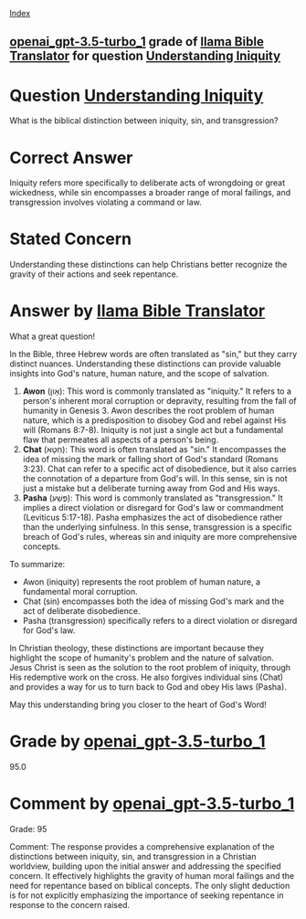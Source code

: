 
[Index](../../../../index.md)
## [openai_gpt-3.5-turbo_1](../../../grading_models/openai_gpt-3.5-turbo_1.md) grade of [llama Bible Translator](../../../answering_models/llama_Bible_Translator.md) for question [Understanding Iniquity](../../../questions/Understanding_Iniquity.md)

# Question [Understanding Iniquity](../../../questions/Understanding_Iniquity.md)
What is the biblical distinction between iniquity, sin, and transgression?

# Correct Answer
Iniquity refers more specifically to deliberate acts of wrongdoing or great wickedness, while sin encompasses a broader range of moral failings, and transgression involves violating a command or law.

# Stated Concern
Understanding these distinctions can help Christians better recognize the gravity of their actions and seek repentance.

# Answer by [llama Bible Translator](../../../answering_models/llama_Bible_Translator.md)
What a great question!

In the Bible, three Hebrew words are often translated as "sin," but they carry distinct nuances. Understanding these distinctions can provide valuable insights into God's nature, human nature, and the scope of salvation.

1. **Awon** (אָוֺן): This word is commonly translated as "iniquity." It refers to a person's inherent moral corruption or depravity, resulting from the fall of humanity in Genesis 3. Awon describes the root problem of human nature, which is a predisposition to disobey God and rebel against His will (Romans 8:7-8). Iniquity is not just a single act but a fundamental flaw that permeates all aspects of a person's being.
2. **Chat** (חַטָּא): This word is often translated as "sin." It encompasses the idea of missing the mark or falling short of God's standard (Romans 3:23). Chat can refer to a specific act of disobedience, but it also carries the connotation of a departure from God's will. In this sense, sin is not just a mistake but a deliberate turning away from God and His ways.
3. **Pasha** (פֶּשַׁע): This word is commonly translated as "transgression." It implies a direct violation or disregard for God's law or commandment (Leviticus 5:17-18). Pasha emphasizes the act of disobedience rather than the underlying sinfulness. In this sense, transgression is a specific breach of God's rules, whereas sin and iniquity are more comprehensive concepts.

To summarize:

* Awon (iniquity) represents the root problem of human nature, a fundamental moral corruption.
* Chat (sin) encompasses both the idea of missing God's mark and the act of deliberate disobedience.
* Pasha (transgression) specifically refers to a direct violation or disregard for God's law.

In Christian theology, these distinctions are important because they highlight the scope of humanity's problem and the nature of salvation. Jesus Christ is seen as the solution to the root problem of iniquity, through His redemptive work on the cross. He also forgives individual sins (Chat) and provides a way for us to turn back to God and obey His laws (Pasha).

May this understanding bring you closer to the heart of God's Word!

# Grade by [openai_gpt-3.5-turbo_1](../../../grading_models/openai_gpt-3.5-turbo_1.md)
95.0

# Comment by [openai_gpt-3.5-turbo_1](../../../grading_models/openai_gpt-3.5-turbo_1.md)
Grade: 95

Comment: The response provides a comprehensive explanation of the distinctions between iniquity, sin, and transgression in a Christian worldview, building upon the initial answer and addressing the specified concern. It effectively highlights the gravity of human moral failings and the need for repentance based on biblical concepts. The only slight deduction is for not explicitly emphasizing the importance of seeking repentance in response to the concern raised.
